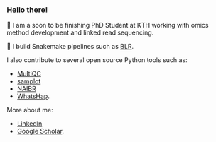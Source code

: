 ### Hello there!

:dna: I am a soon to be finishing PhD Student at KTH working with omics method development and linked read sequencing.

:snake: I build Snakemake pipelines such as [BLR](https://github.com/AfshinLab/BLR). 

I also contribute to several open source Python tools such as:
- [MultiQC](https://github.com/MultiQC/MultiQC)
- [samplot](https://github.com/ryanlayer/samplot)
- [NAIBR](https://github.com/pontushojer/NAIBR)
- [WhatsHap](https://github.com/whatshap/whatshap). 

More about me:
- [LinkedIn](https://www.linkedin.com/in/pontushojer/)
- [Google Scholar](https://scholar.google.com/citations?hl=en&user=f5i7b8MAAAAJ&view_op=list_works&sortby=pubdate).
<!--
**pontushojer/pontushojer** is a ✨ _special_ ✨ repository because its `README.md` (this file) appears on your GitHub profile.

Here are some ideas to get you started:

- 🔭 I’m currently working on ...
- 🌱 I’m currently learning ...
- 👯 I’m looking to collaborate on ...
- 🤔 I’m looking for help with ...
- 💬 Ask me about ...
- 📫 How to reach me: ...
- 😄 Pronouns: ...
- ⚡ Fun fact: ...
-->
